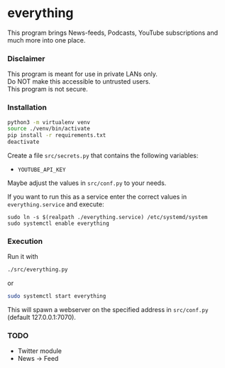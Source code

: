# everything
This program brings News-feeds, Podcasts, YouTube subscriptions and much more into one place.

### Disclaimer
This program is meant for use in private LANs only.   
Do NOT make this accessible to untrusted users.    
This program is not secure.

### Installation
```sh
python3 -m virtualenv venv
source ./venv/bin/activate
pip install -r requirements.txt
deactivate
```

Create a file `src/secrets.py` that contains the following variables:
- `YOUTUBE_API_KEY`

Maybe adjust the values in `src/conf.py` to your needs.

If you want to run this as a service enter the correct values
in `everything.service` and execute:  
```
sudo ln -s $(realpath ./everything.service) /etc/systemd/system
sudo systemctl enable everything
```

### Execution
Run it with
```sh
./src/everything.py
```

or

```sh
sudo systemctl start everything
```

This will spawn a webserver on the specified address in `src/conf.py` (default 127.0.0.1:7070).

### TODO
- Twitter module
- News -> Feed
